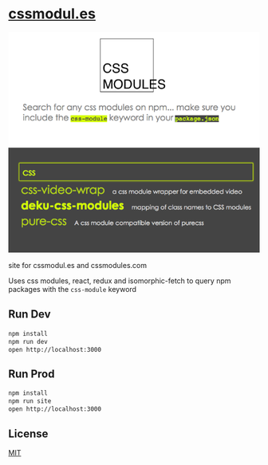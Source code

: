 # [cssmodul.es](http://cssmodul.es/)

![](https://raw.githubusercontent.com/StevenIseki/cssmodul.es/master/public/screenshot.png)

site for cssmodul.es and cssmodules.com

Uses css modules, react, redux and isomorphic-fetch to query npm packages with the `css-module` keyword

## Run Dev

```
npm install
npm run dev
open http://localhost:3000
```

## Run Prod

```
npm install
npm run site
open http://localhost:3000
```

## License

[MIT](http://isekivacenz.mit-license.org/)

